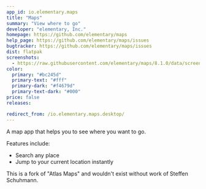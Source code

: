 ```yaml
---
app_id: io.elementary.maps
title: "Maps"
summary: "View where to go"
developer: "elementary, Inc."
homepage: https://github.com/elementary/maps
help_page: https://github.com/elementary/maps/issues
bugtracker: https://github.com/elementary/maps/issues
dist: flatpak
screenshots:
  - https://raw.githubusercontent.com/elementary/maps/8.1.0/data/screenshots/screenshot-light.png
color:
  primary: "#bc245d"
  primary-text: "#fff"
  primary-dark: "#f4679d"
  primary-text-dark: "#000"
price: false
releases:

redirect_from: /io.elementary.maps.desktop/
---
```


<p>
      A map app that helps you to see where you want to go.
    </p>
<p>Features include:</p>
<ul>
<li>Search any place</li>
<li>Jump to your current location instantly</li>
</ul>
<p>
      This is a fork of "Atlas Maps" and wouldn't exist without work of Steffen Schuhmann.
    </p>